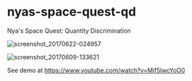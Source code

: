 # nyas-space-quest-qd
Nya's Space Quest: Quantity Discrimination

![screenshot_20170622-024957](https://user-images.githubusercontent.com/15718174/27411324-edec40ac-56e4-11e7-8207-1a05c770024d.png)

![screenshot_20170609-133621](https://user-images.githubusercontent.com/15718174/26973174-6901eabe-4d15-11e7-9634-b37cd6006b4a.png)

See demo at https://www.youtube.com/watch?v=Mif5IwcYoO0
